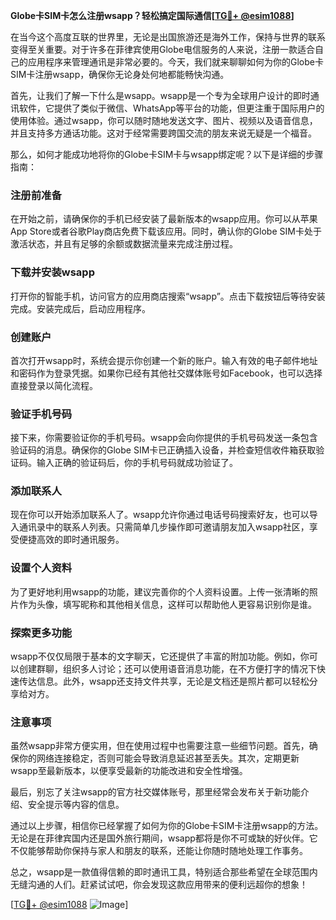 **Globe卡SIM卡怎么注册wsapp？轻松搞定国际通信[[TG💪+ @esim1088](https://t.me/s/esim1088)]**

在当今这个高度互联的世界里，无论是出国旅游还是海外工作，保持与世界的联系变得至关重要。对于许多在菲律宾使用Globe电信服务的人来说，注册一款适合自己的应用程序来管理通讯是非常必要的。今天，我们就来聊聊如何为你的Globe卡SIM卡注册wsapp，确保你无论身处何地都能畅快沟通。

首先，让我们了解一下什么是wsapp。wsapp是一个专为全球用户设计的即时通讯软件，它提供了类似于微信、WhatsApp等平台的功能，但更注重于国际用户的使用体验。通过wsapp，你可以随时随地发送文字、图片、视频以及语音信息，并且支持多方通话功能。这对于经常需要跨国交流的朋友来说无疑是一个福音。

那么，如何才能成功地将你的Globe卡SIM卡与wsapp绑定呢？以下是详细的步骤指南：

### 注册前准备

在开始之前，请确保你的手机已经安装了最新版本的wsapp应用。你可以从苹果App Store或者谷歌Play商店免费下载该应用。同时，确认你的Globe SIM卡处于激活状态，并且有足够的余额或数据流量来完成注册过程。

### 下载并安装wsapp

打开你的智能手机，访问官方的应用商店搜索“wsapp”。点击下载按钮后等待安装完成。安装完成后，启动应用程序。

### 创建账户

首次打开wsapp时，系统会提示你创建一个新的账户。输入有效的电子邮件地址和密码作为登录凭据。如果你已经有其他社交媒体账号如Facebook，也可以选择直接登录以简化流程。

### 验证手机号码

接下来，你需要验证你的手机号码。wsapp会向你提供的手机号码发送一条包含验证码的消息。确保你的Globe SIM卡已正确插入设备，并检查短信收件箱获取验证码。输入正确的验证码后，你的手机号码就成功验证了。

### 添加联系人

现在你可以开始添加联系人了。wsapp允许你通过电话号码搜索好友，也可以导入通讯录中的联系人列表。只需简单几步操作即可邀请朋友加入wsapp社区，享受便捷高效的即时通讯服务。

### 设置个人资料

为了更好地利用wsapp的功能，建议完善你的个人资料设置。上传一张清晰的照片作为头像，填写昵称和其他相关信息，这样可以帮助他人更容易识别你是谁。

### 探索更多功能

wsapp不仅仅局限于基本的文字聊天，它还提供了丰富的附加功能。例如，你可以创建群聊，组织多人讨论；还可以使用语音消息功能，在不方便打字的情况下快速传达信息。此外，wsapp还支持文件共享，无论是文档还是照片都可以轻松分享给对方。

### 注意事项

虽然wsapp非常方便实用，但在使用过程中也需要注意一些细节问题。首先，确保你的网络连接稳定，否则可能会导致消息延迟甚至丢失。其次，定期更新wsapp至最新版本，以便享受最新的功能改进和安全性增强。

最后，别忘了关注wsapp的官方社交媒体账号，那里经常会发布关于新功能介绍、安全提示等内容的信息。

通过以上步骤，相信你已经掌握了如何为你的Globe卡SIM卡注册wsapp的方法。无论是在菲律宾国内还是国外旅行期间，wsapp都将是你不可或缺的好伙伴。它不仅能够帮助你保持与家人和朋友的联系，还能让你随时随地处理工作事务。

总之，wsapp是一款值得信赖的即时通讯工具，特别适合那些希望在全球范围内无缝沟通的人们。赶紧试试吧，你会发现这款应用带来的便利远超你的想象！

[[TG💪+ @esim1088](https://t.me/s/esim1088) ![Image](https://i.postimg.cc/4NQfJmqS/Snipaste-2025-05-13-00-14-12.png)]